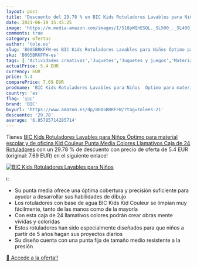 ```yaml
---
layout: post
title: 'Descuento del 29.78 % en BIC Kids Rotuladores Lavables para Niños'
date: 2021-06-19 15:45:25
image: 'https://m.media-amazon.com/images/I/518pWQhESQL._SL500_._SL400_.jpg'
comments: true
category: ofertas
author: 'tole.es'
slug: 'B005BRKFFW-es BIC Kids Rotuladores Lavables para Niños Óptimo para...'
sku: 'B005BRKFFW-es'
tags: [ 'Actividades creativas','Juguetes','Juguetes y juegos','Material de escritura y dibujo para niños','Rotuladores de colores para niños','bic','escolar','material','rotuladores', ]
actualPrice: 5.4 EUR
currency: EUR
price: 5.4
comparePrice: 7.69 EUR
prodname: 'BIC Kids Rotuladores Lavables para Niños  Óptimo para material escolar y de oficina Kid Couleur  Punta Media  Colores Llamativos  Caja de 24 Rotuladores'
country: 'es'
flag: '🇪🇸'
brand: 'BIC'
buyurl: 'https://www.amazon.es/dp/B005BRKFFW/?tag=tolees-21'
descuento: '29.78'
average: '6.85785714285714'
---
```


Tienes [BIC Kids Rotuladores Lavables para Niños  Óptimo para material escolar y de oficina Kid Couleur  Punta Media  Colores Llamativos  Caja de 24 Rotuladores](https://www.amazon.es/dp/B005BRKFFW/?tag=tolees-21) con un 29.78 % de descuento con precio de oferta de 5.4 EUR (original: 7.69 EUR) en el siguiente enlace!

[![BIC Kids Rotuladores Lavables para Niños](https://m.media-amazon.com/images/I/518pWQhESQL._SL500_._SL400_.jpg)](https://www.amazon.es/dp/B005BRKFFW/?tag=tolees-21)

ℹ️:

- Su punta media ofrece una óptima cobertura y precisión suficiente para ayudar a desarrollar sus habilidades de dibujo
- Los rotuladores con base de agua BIC Kids Kid Couleur se limpian muy fácilmente, tanto de las manos como de la mayoría
- Con esta caja de 24 llamativos colores podrán crear obras mente vívidas y coloridas
- Estos rotuladores han sido especialmente diseñados para que niños a partir de 5 años hagan sus proyectos diarios
- Su diseño cuenta con una punta fija de tamaño medio resistente a la presión

[🛒 Accede a la oferta!!](https://www.amazon.es/dp/B005BRKFFW/?tag=tolees-21)
